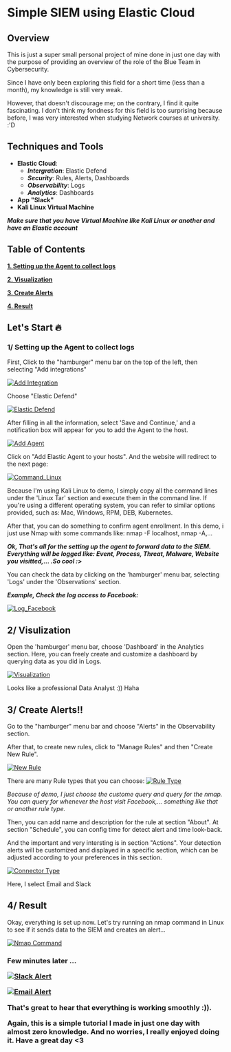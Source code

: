 
# Simple SIEM using Elastic Cloud

## Overview
This is just a super small personal project of mine done in just one day with the purpose of providing an overview of the role of the Blue Team in Cybersecurity. 

Since I have only been exploring this field for a short time (less than a month), my knowledge is still very weak. 

However, that doesn't discourage me; on the contrary, I find it quite fascinating. I don't think my fondness for this field is too surprising because before, I was very interested when studying Network courses at university. :'D

## Techniques and Tools

- **Elastic Cloud**: 
   - ***Intergration***: Elastic Defend
   - ***Security***: Rules, Alerts, Dashboards
   - ***Observability***: Logs
   - ***Analytics***: Dashboards
 - **App "Slack"**
 - **Kali Linux Virtual Machine**

***Make sure that you have Virtual Machine like Kali Linux or another and have an Elastic account***

## Table of Contents

**[1. Setting up the Agent to collect logs](#1-setting-up-the-agent-to-collect-logs)**

**[2. Visualization](#2-visulization)**

**[3. Create Alerts](#3-create-alerts)**

**[4. Result](#4-result)**

## Let's Start 🔥

### 1/ Setting up the Agent to collect logs
First, Click to the "hamburger" menu bar on the top of the left, then selecting "Add integrations"

[![Add Integration](image/Add_Integrity.png "Add Integration")](image/Add_Integrity.png)

Choose "Elastic Defend"

[![Elastic Defend](image/Elastic_Defend.png "Elastic Defend")](image/Elastic_Defend.png)

After filling in all the information, select 'Save and Continue,' and a notification box will appear for you to add the Agent to the host.

[![Add Agent](image/Add_Agent.png "Add Agent")](image/Add_Agent.png)

Click on "Add Elastic Agent to your hosts". And the website will redirect to the next page:

[![Command_Linux](image/Command_Linux.png "Command Linux")](image/Command_Linux.png)

Because I'm using Kali Linux to demo, I simply copy all the command lines under the 'Linux Tar' section and execute them in the command line. If you're using a different operating system, you can refer to similar options provided, such as: Mac, Windows, RPM, DEB, Kubernetes.

After that, you can do something to confirm agent enrollment. In this demo, i just use Nmap with some commands like: nmap -F localhost, nmap <ip-adress> -A,...

***Ok, That's all for the setting up the agent to forward data to the SIEM. Everything will be logged like: Event, Process, Threat, Malware, Website you visitted,... .So cool :>***

You can check the data by clicking on the 'hamburger' menu bar, selecting 'Logs' under the 'Observations' section.

***Example, Check the log access to Facebook:*** 

[![Log_Facebook](image/Log_Facebook.png "Log Facebook")](image/Log_Facebook.png)

## 2/ Visulization

Open the 'hamburger' menu bar, choose 'Dashboard' in the Analytics section. Here, you can freely create and customize a dashboard by querying data as you did in Logs.

[![Visualization](image/Visual.png "Visualization")](image/Visual.png)

Looks like a professional Data Analyst :)) Haha

## 3/ Create Alerts!!

Go to the "hamburger" menu bar and choose "Alerts" in the Observability section.

After that, to create new rules, click to "Manage Rules" and then "Create New Rule".

[![New Rule](image/new_rule.png "New Rule")](image/new_rule.png)

There are many Rule types that you can choose: 
[![Rule Type](image/Rule_Type.png "Rule Type")](image/Rule_Type.png)

 *Because of demo, I just choose the custome query and query for the nmap. You can query for whenever the host visit Facebook,... something like that or another rule type.*

Then, you can add name and description for the rule at section "About". At section "Schedule", you can config time for detect alert and time look-back.

And the important and very intersting is in section "Actions". Your detection alerts will be customized and displayed in a specific section, which can be adjusted according to your preferences in this section.

[![Connector Type](image/Connector_Type.png "Connector Type")](image/Connector_Type.png)

Here, I select Email and Slack

## 4/ Result
Okay, everything is set up now. Let's try running an nmap command in Linux to see if it sends data to the SIEM and creates an alert...

[![Nmap Command](image/nmap.png "Nmap Command")](image/nmap.png)

<h3> Few minutes later ... 

[![Slack Alert](image/Slack.png "Slack Alert")](image/Slack.png)


[![Email Alert](image/email.jpg "Email Alert")](image/email.jpg)


That's great to hear that everything is working smoothly :)).

Again, this is a simple tutorial I made in just one day with almost zero knowledge. And no worries, I really enjoyed doing it. Have a great day <3

